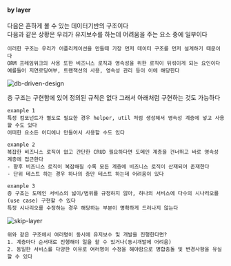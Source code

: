 #### by layer
다음은 흔하게 볼 수 있는 데이터기반의 구조이다  
다음과 같은 상황은 우리가 유지보수를 하는데 어려움을 주는 요소 중에 일부이다  
```text
이러한 구조는 우리가 어플리케이션을 만들때 가장 먼저 데이터 구조를 먼저 설계하기 때문이다  
ORM 프레임워크의 사용 또한 비즈니스 로직과 영속성을 위한 로직이 뒤섞이게 되는 요인이다
예를들어 지연로딩여부, 트랜잭션의 사용, 영속성 관리 등이 이에 해당한다   
```
![db-driven-design](https://lh3.googleusercontent.com/fife/ALs6j_G7Umt5CgpuwTKArNNWqEGgORssCP1ColMFDCnWG4EWh9yg_KkER-NZMzkCqNupNNBXR_3GLhUs_wbUlkqWeFE5gUcq-RPo5xIi5AuX_nr3EE0Tu5sQsooKdi8dLXHDwUuW4lu5Ifj5SGmsh3S2Wg4XaiMY8vN7vaF_Pw3ZdK4HfgmhBLh35SoCk7h6N4JE1KVSviBd3rmN2jwRYxVdembH-nmS69W4Gn1pZsoD1v8rvTTH1ie_yRAwp4iOKicoBlcDfgbOR0OFpekT6AAwAMm75iB5wkvQDbYfl5cxGEWatXS7eJI8etqlNDTnyu1HTTqAv7nDTXY9xYgeZiNrpr6kpkynzniNUtpBeuT_UHFNuF_bKTqL_vNyQmZj8BNpUXl4b-4A6J353QpT1A5id3455yG-cM7YU_2A5ND0snk9nFHkU2LBA1VoTIVKWAHDjGLVWMfxqwvfhhl980DVd3qY6JcmcFM1-49tIsq-DI2RdC_GbATSjmBwyqhSzuD2ShLz7dMcNgJ_8Yjp69dEnwcorNRWoUnn2W60-m90neWULPkNZcgHXKpwZigFw39JY7UpE2xxFkWHUoOU6VrG99W8UJ6Fv8TRT__cUbRhIdmiFZxjBJXfxPw3Jhle85TObOBuK6y2fUmiPVcuxEBx2ssMa92g0p_Ho1IzGiD8x9WKqx9_ZLdNS6QHuLPpp4D5xvJSthjm8c7UyWptiI3vhx7vHZCpduoTxmvXm0dNru7N8mjlM0TUI1IF-o8anJDlJM3zRQYPaaGkLemh2T4xlR4ODdFtm36vfWCApRZEqwUmFKECGOgJXtjK3vpUEMN3hqIXz_iRW7Gkt7V22flZ4ieQrGKJzGa9L2t0YMhtse7gaxfvzqXVLegR0a0jedspmOhX-7UCY8RgTDUZRknLe62zHrxj56YC_7euxqE6XkamCxA5ncgTXyQNSQLC3d6whPiVeL0ZkaPVhPu7J-dgpP040F8bV4QxVeHUSjQHr88dWzU-RX_5jXyBsqGRS1uUPA2CYVbWClQ2KwtO0ZQELJaG3sTEBRXMrFbOEKmKKEHXoTReaNjyAMb35j94fVgC6hJmuXOcK6dOohyykVQeJlHLqwIa2TWmA30wMqCUryRjGtxCVgfw7F1FqtjkUqEKoPUjU8nn7wzKmhovAYfDloPa2woUKl5iRvWiFeAXkO8-MFrn5T5p1kyRKA6YupK4d8wxxanrbYsKgUi80ppSjxLY_y7PiHajJfv94QuVSAuvnDnUvplMTaBY4AUSIrdlnkxOAu3iFdVSshkFciShg30kEgMWhSB4ifdHR7Q_8AG2KeYM2fdovgeeHOFYpxlbcTiL8R2VEwNDHflaO0ZCs0CtTuupLH4sIsE1gdgj0JAFW91ahVvIotiQqqJ5Qk6u2LYh8kbfILg5nLvpg-jrDqAf5ZsOwhrH_0dJjmC4figtmdAsVooifpYaezldSIjF5fkdB55QEFR7Gn6DAJCZr1k_XCHB4O9qoDmmfHUkznKyjH4WQ6kl6qy60Z27Atoyiy5OxCok-XNy8QpE0-8n2s0bZiiPtBETCt2jScRpceF2F0LZtZYR4Bz_BDXGQN4fjkGAgVUVlAJhiPC5xw=w1858-h993)  
 
층 구조는 구현함에 있어 정의된 규칙은 없다 그래서 아래처럼 구현하는 것도 가능하다
```text
example 1   
특정 컴포넌트가 별도로 필요한 경우 helper, util 처럼 생성해서 영속성 계층에 넣고 사용할 수도 있다
어떠한 요소든 어디에나 만들어서 사용할 수도 있다
```
```text
example 2  
복잡한 비즈니스 로직이 없고 간단한 CRUD 필요하다면 도메인 계층을 건너뛰고 바로 영속성 계층에 접근한다  
- 향후 비즈니스 로직이 복잡해질 수록 모든 계층에 비즈니스 로직이 산재되어 존재한다
- 단위 테스트 하는 경우 하나의 층만 테스트 하는데 어려움이 있다
```
```text
example 3
층 구조는 도메인 서비스의 넓이/범위를 규정하지 않아, 하나의 서비스에 다수의 시나리오를(use case) 구현할 수 있다  
특정 시나리오를 수정하는 경우 해당하는 부분이 명확하게 드러나지 않는다
```
![skip-layer](https://lh3.googleusercontent.com/fife/ALs6j_H-1XvEQXhyCrbwVPKu1SuKbOiJUCoaEUgVJcVYoi9wdVn549oLhmEmoybhQPStOVF7L2D0OeVwT6FeIkKjLSHL1Ix2dbpZl48rabLj51bYOgOtxq2i3UiAKCpdYBXK4PsAwAggWbEN5LjmLfXfdPccUHa11GmdTK-ouWM8Jvp21CGgKGWeqK6-yoEdWG_gO5_gmIOA2jD6pJ91-ZE0J546SUVFckLbirqss-tVB9afKnFWwv-Zpqhi9OIJgca80xxa4MdjcIvAJzhOGlkbKFtmck9eicpTJBpY-3Ku8to346JHgwzQGvVkC3kGncIwaFcyivvzUSTWY7elKRm3IyNN2bm4krrEYA5OG86tHWrpZOKa-VAApQhoGn2I0Djc_pkQ0iJY87J_5k9uTDUtPya_PUjmuezTJlOFMtk-wqlXtYNHdkWqRQbQdEzOi610FKf7E5qkMPBq0JkybnrhYznLJ_Hi83Uy8Be1u3tQFcAWHFsEBQaMBf8nO-LCdLal3pVC5cSxu3d5Bhi5Rxosh6XArT7dftiN8ciRRkBlqIoHGJOQciqatA_iK-6v6r55J70pDNemXSBpUPmWF8V1dMtQCYRjOsCBPQw0fCtwasBGxvhzd4ikOxMKJF8hNeCbSOoHCU4mups01fDLou5mq-qdHOwsgi2Xpu3TEBCQHaJ5rKkoTbECz5ZRVHAooQN4ZIEyFhMO5LnusoxN-9t95tZy4nApOmxFttafJbMzEQg2P_gqIjZgAO4G-1sbvvrqAbGt0nLukR1m5hzOGFMqLnJZyXKPb1Qu63dYwr10K88u60t5rNojtYJkXM7wHaqv3GvGsUbNCbF-pUKAWEpwh4zWBEcejY4OYT8-8Km76ZUvAVAlttaqpzHQ9PsczbSJi0vjLsPDdoS2wv-JbjjEbaSTP-8NKowRgvccV8I23meoO-3BPWs9KG7tr1AW4PZkXS62c-bxneeatrb2maNnyy9pAwp73rBZD_yrP1boO0IyvV8dCRKWq_vhyLtrJNILMKDtVqnAyIElSTPzR565zJEJwa_tJEWEZZ2POTS27YZL0qiNBIAjk7MPTW1j1FjhkGhJYg8KFp6HqsSRfK1x-CkiZRzlX_4M5G0t_KqXHo54jPEITkvYKi2saMUnW-ejMTMZpYIFtVX0OEvoJ9ddnl8xgxkpPja8mIzIesnmsh-b017-0zfLbXtA8Z6gky_oT30X9GpBbXaO1pOCW6EH1QghfhQ2ZULp0tNgW3ltu4gOgGmRHbqiMbAIzeKkYf4W5084ttmZXqimv4UXCVU9sUAlxhW4HxEjfZ4PCGj4CMGkwRQG0FkLzkURJOH-Xvyokgl4Xrxxm8kV9BsaBmJ5hYyWgoXXR4tOl3ERByi9G54rd1PT2qnnCyh2Ij1uxHQ4PbJ3Ogb_lyWcQCYv8ftgZKWfxTuuPs6Ud1qWiDByJQXQUYfG7dcKXw4nWyMfHYsYJBnph5j_4t8FhPAbQ3xA8crMyMMhzjVKJtHI3ULVAlzjWerxyIGabUfP3rhfzIcUhAof8VzNWTKeiRl36_bYU6HrYZvQLB1-FLUAZexhopv2jLaAb1Tc7O75hRVuuUWOKEFSEd3w-RCwB6x-Ug=w1858-h1113)

```text
위와 같은 구조에서 여러명이 동시에 유지보수 및 개발을 진행한다면?  
1. 계층마다 순서대로 진행해야 일을 할 수 있거나(동시개발에 어려움)  
2. 동일한 서비스를 다양한 이유로 여러명이 수정을 해야함으로 병합충돌 및 변경사항을 유실할 수 있다  
```
